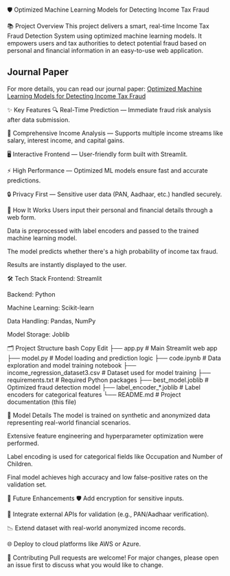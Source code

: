
🛡️ Optimized Machine Learning Models for Detecting Income Tax Fraud

📚 Project Overview
This project delivers a smart, real-time Income Tax Fraud Detection System using optimized machine learning models. It empowers users and tax authorities to detect potential fraud based on personal and financial information in an easy-to-use web application.

## Journal Paper

For more details, you can read our journal paper:
[Optimized Machine Learning Models for Detecting Income Tax Fraud](https://ijsrem.com/download/optimized-machine-learning-models-for-detecting-income-tax-fraud/)


✨ Key Features
🔍 Real-Time Prediction — Immediate fraud risk analysis after data submission.

🏦 Comprehensive Income Analysis — Supports multiple income streams like salary, interest income, and capital gains.

🖥️ Interactive Frontend — User-friendly form built with Streamlit.

⚡ High Performance — Optimized ML models ensure fast and accurate predictions.

🔒 Privacy First — Sensitive user data (PAN, Aadhaar, etc.) handled securely.

🚀 How It Works
Users input their personal and financial details through a web form.

Data is preprocessed with label encoders and passed to the trained machine learning model.

The model predicts whether there's a high probability of income tax fraud.

Results are instantly displayed to the user.

🛠️ Tech Stack
Frontend: Streamlit

Backend: Python

Machine Learning: Scikit-learn

Data Handling: Pandas, NumPy

Model Storage: Joblib

🗂️ Project Structure
bash
Copy
Edit
├── app.py                     # Main Streamlit web app
├── model.py                   # Model loading and prediction logic
├── code.ipynb                  # Data exploration and model training notebook
├── income_regression_dataset3.csv  # Dataset used for model training
├── requirements.txt            # Required Python packages
├── best_model.joblib           # Optimized fraud detection model
├── label_encoder_*.joblib      # Label encoders for categorical features
└── README.md                   # Project documentation (this file)

🧠 Model Details
The model is trained on synthetic and anonymized data representing real-world financial scenarios.

Extensive feature engineering and hyperparameter optimization were performed.

Label encoding is used for categorical fields like Occupation and Number of Children.

Final model achieves high accuracy and low false-positive rates on the validation set.

📌 Future Enhancements
🛡️ Add encryption for sensitive inputs.

🧩 Integrate external APIs for validation (e.g., PAN/Aadhaar verification).

📉 Extend dataset with real-world anonymized income records.

🌐 Deploy to cloud platforms like AWS or Azure.

🤝 Contributing
Pull requests are welcome! For major changes, please open an issue first to discuss what you would like to change.

